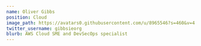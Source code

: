 ```yaml
---
name: Oliver Gibbs
position: Cloud
image_path: https://avatars0.githubusercontent.com/u/8965546?s=460&v=4
twitter_username: gibbsieorg
blurb: AWS Cloud SME and DevSecOps specialist
---
```

